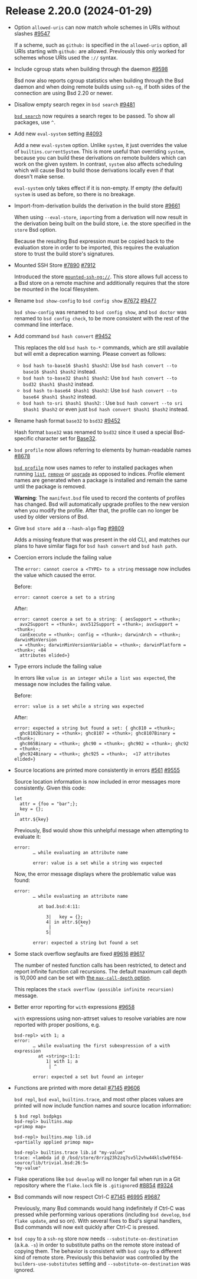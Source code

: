 # Release 2.20.0 (2024-01-29)

- Option `allowed-uris` can now match whole schemes in URIs without slashes [#9547](https://github.com/BasedLinux/bsd/pull/9547)

  If a scheme, such as `github:` is specified in the `allowed-uris` option, all URIs starting with `github:` are allowed.
  Previously this only worked for schemes whose URIs used the `://` syntax.

- Include cgroup stats when building through the daemon [#9598](https://github.com/BasedLinux/bsd/pull/9598)

  Bsd now also reports cgroup statistics when building through the Bsd daemon and when doing remote builds using `ssh-ng`,
  if both sides of the connection are using Bsd 2.20 or newer.

- Disallow empty search regex in `bsd search` [#9481](https://github.com/BasedLinux/bsd/pull/9481)

  [`bsd search`](@docroot@/command-ref/new-cli/bsd3-search.md) now requires a search regex to be passed. To show all packages, use `^`.

- Add new `eval-system` setting [#4093](https://github.com/BasedLinux/bsd/pull/4093)

  Add a new `eval-system` option.
  Unlike `system`, it just overrides the value of `builtins.currentSystem`.
  This is more useful than overriding `system`, because you can build these derivations on remote builders which can work on the given system.
  In contrast, `system` also affects scheduling which will cause Bsd to build those derivations locally even if that doesn't make sense.

  `eval-system` only takes effect if it is non-empty.
  If empty (the default) `system` is used as before, so there is no breakage.

- Import-from-derivation builds the derivation in the build store [#9661](https://github.com/BasedLinux/bsd/pull/9661)

  When using `--eval-store`, `import`ing from a derivation will now result in the derivation being built on the build store, i.e. the store specified in the `store` Bsd option.

  Because the resulting Bsd expression must be copied back to the evaluation store in order to be imported, this requires the evaluation store to trust the build store's signatures.

- Mounted SSH Store [#7890](https://github.com/BasedLinux/bsd/issues/7890) [#7912](https://github.com/BasedLinux/bsd/pull/7912)

  Introduced the store [`mounted-ssh-ng://`](@docroot@/command-ref/new-cli/bsd3-help-stores.md).
  This store allows full access to a Bsd store on a remote machine and additionally requires that the store be mounted in the local filesystem.

- Rename `bsd show-config` to `bsd config show` [#7672](https://github.com/BasedLinux/bsd/issues/7672) [#9477](https://github.com/BasedLinux/bsd/pull/9477)

  `bsd show-config` was renamed to `bsd config show`, and `bsd doctor` was renamed to `bsd config check`, to be more consistent with the rest of the command line interface.

- Add command `bsd hash convert` [#9452](https://github.com/BasedLinux/bsd/pull/9452)

  This replaces the old `bsd hash to-*` commands, which are still available but will emit a deprecation warning. Please convert as follows:

  - `bsd hash to-base16 $hash1 $hash2`: Use `bsd hash convert --to base16 $hash1 $hash2` instead.
  - `bsd hash to-base32 $hash1 $hash2`: Use `bsd hash convert --to bsd32 $hash1 $hash2` instead.
  - `bsd hash to-base64 $hash1 $hash2`: Use `bsd hash convert --to base64 $hash1 $hash2` instead.
  - `bsd hash to-sri $hash1 $hash2`: : Use `bsd hash convert --to sri $hash1 $hash2` or even just `bsd hash convert $hash1 $hash2` instead.

- Rename hash format `base32` to `bsd32` [#9452](https://github.com/BasedLinux/bsd/pull/9452)

  Hash format `base32` was renamed to `bsd32` since it used a special Bsd-specific character set for
  [Base32](https://en.wikipedia.org/wiki/Base32).

- `bsd profile` now allows referring to elements by human-readable names [#8678](https://github.com/BasedLinux/bsd/pull/8678)

  [`bsd profile`](@docroot@/command-ref/new-cli/bsd3-profile.md) now uses names to refer to installed packages when running [`list`](@docroot@/command-ref/new-cli/bsd3-profile-list.md), [`remove`](@docroot@/command-ref/new-cli/bsd3-profile-remove.md) or [`upgrade`](@docroot@/command-ref/new-cli/bsd3-profile-upgrade.md) as opposed to indices. Profile element names are generated when a package is installed and remain the same until the package is removed.

  **Warning**: The `manifest.bsd` file used to record the contents of profiles has changed. Bsd will automatically upgrade profiles to the new version when you modify the profile. After that, the profile can no longer be used by older versions of Bsd.

- Give `bsd store add` a `--hash-algo` flag [#9809](https://github.com/BasedLinux/bsd/pull/9809)

  Adds a missing feature that was present in the old CLI, and matches our
  plans to have similar flags for `bsd hash convert` and `bsd hash path`.

- Coercion errors include the failing value

  The `error: cannot coerce a <TYPE> to a string` message now includes the value
  which caused the error.

  Before:

  ```
  error: cannot coerce a set to a string
  ```

  After:

  ```
  error: cannot coerce a set to a string: { aesSupport = «thunk»;
    avx2Support = «thunk»; avx512Support = «thunk»; avxSupport = «thunk»;
    canExecute = «thunk»; config = «thunk»; darwinArch = «thunk»; darwinMinVersion
    = «thunk»; darwinMinVersionVariable = «thunk»; darwinPlatform = «thunk»; «84
    attributes elided»}
  ```

- Type errors include the failing value

  In errors like `value is an integer while a list was expected`, the message now
  includes the failing value.

  Before:

  ```
  error: value is a set while a string was expected
  ```

  After:

  ```
  error: expected a string but found a set: { ghc810 = «thunk»;
    ghc8102Binary = «thunk»; ghc8107 = «thunk»; ghc8107Binary = «thunk»;
    ghc865Binary = «thunk»; ghc90 = «thunk»; ghc902 = «thunk»; ghc92 = «thunk»;
    ghc924Binary = «thunk»; ghc925 = «thunk»;  «17 attributes elided»}
  ```

- Source locations are printed more consistently in errors [#561](https://github.com/BasedLinux/bsd/issues/561) [#9555](https://github.com/BasedLinux/bsd/pull/9555)

  Source location information is now included in error messages more
  consistently. Given this code:

  ```bsd
  let
    attr = {foo = "bar";};
    key = {};
  in
    attr.${key}
  ```

  Previously, Bsd would show this unhelpful message when attempting to evaluate
  it:

  ```
  error:
         … while evaluating an attribute name

         error: value is a set while a string was expected
  ```

  Now, the error message displays where the problematic value was found:

  ```
  error:
         … while evaluating an attribute name

           at bad.bsd:4:11:

              3|   key = {};
              4| in attr.${key}
               |           ^
              5|

         error: expected a string but found a set
  ```

- Some stack overflow segfaults are fixed [#9616](https://github.com/BasedLinux/bsd/issues/9616) [#9617](https://github.com/BasedLinux/bsd/pull/9617)

  The number of nested function calls has been restricted, to detect and report
  infinite function call recursions. The default maximum call depth is 10,000 and
  can be set with [the `max-call-depth`
  option](@docroot@/command-ref/conf-file.md#conf-max-call-depth).

  This replaces the `stack overflow (possible infinite recursion)` message.

- Better error reporting for `with` expressions [#9658](https://github.com/BasedLinux/bsd/pull/9658)

  `with` expressions using non-attrset values to resolve variables are now reported with proper positions, e.g.

  ```
  bsd-repl> with 1; a
  error:
         … while evaluating the first subexpression of a with expression
           at «string»:1:1:
              1| with 1; a
               | ^

         error: expected a set but found an integer
  ```

- Functions are printed with more detail [#7145](https://github.com/BasedLinux/bsd/issues/7145) [#9606](https://github.com/BasedLinux/bsd/pull/9606)

  `bsd repl`, `bsd eval`, `builtins.trace`, and most other places values are
  printed will now include function names and source location information:

  ```
  $ bsd repl bsdpkgs
  bsd-repl> builtins.map
  «primop map»

  bsd-repl> builtins.map lib.id
  «partially applied primop map»

  bsd-repl> builtins.trace lib.id "my-value"
  trace: «lambda id @ /bsd/store/8rrzq23h2zq7sv5l2vhw44kls5w0f654-source/lib/trivial.bsd:26:5»
  "my-value"
  ```

- Flake operations like `bsd develop` will no longer fail when run in a Git
  repository where the `flake.lock` file is `.gitignore`d
  [#8854](https://github.com/BasedLinux/bsd/issues/8854)
  [#9324](https://github.com/BasedLinux/bsd/pull/9324)

- Bsd commands will now respect Ctrl-C
  [#7145](https://github.com/BasedLinux/bsd/issues/7145)
  [#6995](https://github.com/BasedLinux/bsd/pull/6995)
  [#9687](https://github.com/BasedLinux/bsd/pull/9687)

  Previously, many Bsd commands would hang indefinitely if Ctrl-C was pressed
  while performing various operations (including `bsd develop`, `bsd flake
  update`, and so on). With several fixes to Bsd's signal handlers, Bsd
  commands will now exit quickly after Ctrl-C is pressed.

- `bsd copy` to a `ssh-ng` store now needs `--substitute-on-destination` (a.k.a. `-s`)
  in order to substitute paths on the remote store instead of copying them.
  The behavior is consistent with `bsd copy` to a different kind of remote store.
  Previously this behavior was controlled by the
  `builders-use-substitutes` setting and `--substitute-on-destination` was ignored.
